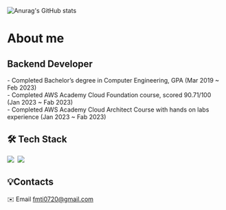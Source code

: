 ![Anurag's GitHub stats](https://github-readme-stats.vercel.app/api?username=huiji072&show_icons=true&theme=dark)


# About me
  ## Backend Developer
  <div align="left">
    - Completed Bachelor’s degree in Computer Engineering, GPA (Mar 2019 ~ Feb 2023) <br>
    - Completed AWS Academy Cloud Foundation course, scored 90.71/100 (Jan 2023 ~ Fab 2023)<br>
    - Completed AWS Academy Cloud Architect Course with hands on labs experience (Jan 2023 ~ Fab 2023) <br>

  
  
  ## 🛠️ Tech Stack
  <div align="left">
<img src="https://img.shields.io/badge/쓰고자하는_텍스트-컬러코드?style=flat-square&logo=simpleicons에서_아이콘이름&logoColor=white"/></a>&nbsp 
<img src="https://img.shields.io/badge/쓰고자하는_텍스트-컬러코드?style=flat-square&logo=simpleicons에서_아이콘이름&logoColor=white"/></a>&nbsp 

  
  
  <br>

  </div>

  ## 💡Contacts
  ✉️ Email <a href="mailto:khm970514@gmail.com">fmti0720@gmail.com</a>
  


  
  
</div>

